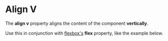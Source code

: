 # Align V

The **align v** property aligns the content of the component **vertically**. 

Use this in conjunction with [flexbox's](/docs/utilities/flexbox) **flex** property, like the example below.